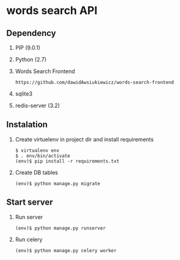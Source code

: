 words search API
===================
## Dependency

1. PIP (9.0.1)
2. Python (2.7)
3. Words Search Frontend

    ```
    https://github.com/dawidAwsiukiewicz/words-search-frontend
    ```

4. sqlite3
5. redis-server (3.2)


## Instalation

1. Create virtuelenv in project dir and install requirements

    ```
    $ virtualenv env
    $ . env/bin/activate
    (env)$ pip install -r requirements.txt
    ```
2. Create DB tables

    ```
    (env)$ python manage.py migrate
    ```

## Start server

1. Run server

    ```
    (env)$ python manage.py runserver
    ```
2. Run celery

    ```
    (env)$ python manage.py celery worker
    ```
